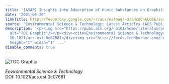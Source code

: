 ```yaml
---
title: '[ASAP] Insights into Adsorption of Humic Substances on Graphitic Carbon Nitride'
date: '2021-05-26'
linkTitle: http://feedproxy.google.com/~r/acs/esthag/~3/aHcqChkLO6E/acs.est.0c07681
source: 'Environmental Science & Technology: Latest Articles (ACS Publications)'
description: '<p><img src="https://pubs.acs.org/na101/home/literatum/publisher/achs/journals/content/esthag/0/esthag.ahead-of-print/acs.est.0c07681/20210526/images/medium/es0c07681_0006.gif"
  alt="TOC Graphic"/></p><div><cite>Environmental Science & Technology</cite></div><div>DOI:
  10.1021/acs.est.0c07681</div><img src="http://feeds.feedburner.com/~r/acs/esthag/~4/aHcqChkLO6E"
  height="1" width="1" ...'
disable_comments: true
---
```

<p><img src="https://pubs.acs.org/na101/home/literatum/publisher/achs/journals/content/esthag/0/esthag.ahead-of-print/acs.est.0c07681/20210526/images/medium/es0c07681_0006.gif" alt="TOC Graphic"/></p><div><cite>Environmental Science & Technology</cite></div><div>DOI: 10.1021/acs.est.0c07681</div><img src="http://feeds.feedburner.com/~r/acs/esthag/~4/aHcqChkLO6E" height="1" width="1" ...